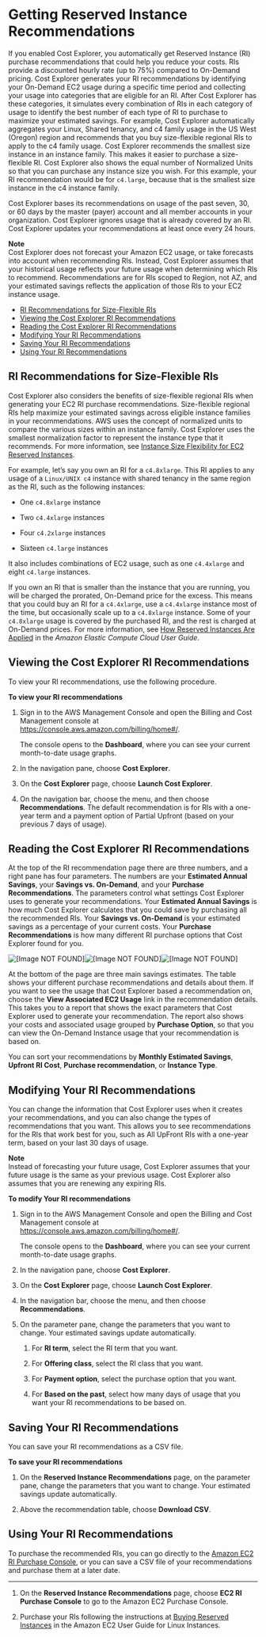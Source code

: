 # Getting Reserved Instance Recommendations<a name="ri-recommendations"></a>

If you enabled Cost Explorer, you automatically get Reserved Instance \(RI\) purchase recommendations that could help you reduce your costs\. RIs provide a discounted hourly rate \(up to 75%\) compared to On\-Demand pricing\. Cost Explorer generates your RI recommendations by identifying your On\-Demand EC2 usage during a specific time period and collecting your usage into categories that are eligible for an RI\. After Cost Explorer has these categories, it simulates every combination of RIs in each category of usage to identify the best number of each type of RI to purchase to maximize your estimated savings\. For example, Cost Explorer automatically aggregates your Linux, Shared tenancy, and c4 family usage in the US West \(Oregon\) region and recommends that you buy size\-flexible regional RIs to apply to the c4 family usage\. Cost Explorer recommends the smallest size instance in an instance family\. This makes it easier to purchase a size\-flexible RI\. Cost Explorer also shows the equal number of Normalized Units so that you can purchase any instance size you wish\. For this example, your RI recommendation would be for `c4.large`, because that is the smallest size instance in the c4 instance family\.

Cost Explorer bases its recommendations on usage of the past seven, 30, or 60 days by the master \(payer\) account and all member accounts in your organization\. Cost Explorer ignores usage that is already covered by an RI\. Cost Explorer updates your recommendations at least once every 24 hours\.

**Note**  
Cost Explorer does not forecast your Amazon EC2 usage, or take forecasts into account when recommending RIs\. Instead, Cost Explorer assumes that your historical usage reflects your future usage when determining which RIs to recommend\. Recommendations are for RIs scoped to Region, not AZ, and your estimated savings reflects the application of those RIs to your EC2 instance usage\.


+ [RI Recommendations for Size\-Flexible RIs](#rex-flex)
+ [Viewing the Cost Explorer RI Recommendations](#viewing-rex)
+ [Reading the Cost Explorer RI Recommendations](#reading-rex)
+ [Modifying Your RI Recommendations](#modifying-rex)
+ [Saving Your RI Recommendations](#saving-rex)
+ [Using Your RI Recommendations](#using-rex)

## RI Recommendations for Size\-Flexible RIs<a name="rex-flex"></a>

Cost Explorer also considers the benefits of size\-flexible regional RIs when generating your EC2 RI purchase recommendations\. Size\-flexible regional RIs help maximize your estimated savings across eligible instance families in your recommendations\. AWS uses the concept of normalized units to compare the various sizes within an instance family\. Cost Explorer uses the smallest normalization factor to represent the instance type that it recommends\. For more information, see [Instance Size Flexibility for EC2 Reserved Instances](https://aws.amazon.com/blogs/aws/new-instance-size-flexibility-for-ec2-reserved-instances)\.

For example, let’s say you own an RI for a `c4.8xlarge`\. This RI applies to any usage of a `Linux/UNIX c4` instance with shared tenancy in the same region as the RI, such as the following instances:

+ One `c4.8xlarge` instance

+ Two `c4.4xlarge` instances

+ Four `c4.2xlarge` instances

+ Sixteen `c4.large` instances

It also includes combinations of EC2 usage, such as one `c4.4xlarge` and eight `c4.large` instances\.

If you own an RI that is smaller than the instance that you are running, you will be charged the prorated, On\-Demand price for the excess\. This means that you could buy an RI for a `c4.4xlarge`, use a `c4.4xlarge` instance most of the time, but occasionally scale up to a `c4.8xlarge` instance\. Some of your `c4.8xlarge` usage is covered by the purchased RI, and the rest is charged at On\-Demand prices\. For more information, see [How Reserved Instances Are Applied](http://docs.aws.amazon.com/AWSEC2/latest/UserGuide/apply_ri.html) in the *Amazon Elastic Compute Cloud User Guide*\.

## Viewing the Cost Explorer RI Recommendations<a name="viewing-rex"></a>

To view your RI recommendations, use the following procedure\. 

**To view your RI recommendations**

1. Sign in to the AWS Management Console and open the Billing and Cost Management console at [https://console\.aws\.amazon\.com/billing/home\#/](https://console.aws.amazon.com/billing/home)\.

   The console opens to the **Dashboard**, where you can see your current month\-to\-date usage graphs\.

1. In the navigation pane, choose **Cost Explorer**\.

1. On the **Cost Explorer** page, choose **Launch Cost Explorer**\.

1. On the navigation bar, choose the menu, and then choose **Recommendations**\. The default recommendation is for RIs with a one\-year term and a payment option of Partial Upfront \(based on your previous 7 days of usage\)\.

## Reading the Cost Explorer RI Recommendations<a name="reading-rex"></a>

At the top of the RI recommendation page there are three numbers, and a right pane has four parameters\. The numbers are your **Estimated Annual Savings**, your **Savings vs\. On\-Demand**, and your **Purchase Recommendations**\. The parameters control what settings Cost Explorer uses to generate your recommendations\. Your **Estimated Annual Savings** is how much Cost Explorer calculates that you could save by purchasing all the recommended RIs\. Your **Savings vs\. On\-Demand** is your estimated savings as a percentage of your current costs\. Your **Purchase Recommendations** is how many different RI purchase options that Cost Explorer found for you\.

![\[Image NOT FOUND\]](http://docs.aws.amazon.com/awsaccountbilling/latest/aboutv2/)![\[Image NOT FOUND\]](http://docs.aws.amazon.com/awsaccountbilling/latest/aboutv2/)![\[Image NOT FOUND\]](http://docs.aws.amazon.com/awsaccountbilling/latest/aboutv2/)

At the bottom of the page are three main savings estimates\. The table shows your different purchase recommendations and details about them\. If you want to see the usage that Cost Explorer based a recommendation on, choose the **View Associated EC2 Usage** link in the recommendation details\. This takes you to a report that shows the exact parameters that Cost Explorer used to generate your recommendation\. The report also shows your costs and associated usage grouped by **Purchase Option**, so that you can view the On\-Demand Instance usage that your recommendation is based on\.

You can sort your recommendations by **Monthly Estimated Savings**, **Upfront RI Cost**, **Purchase recommendation**, or **Instance Type**\.

## Modifying Your RI Recommendations<a name="modifying-rex"></a>

You can change the information that Cost Explorer uses when it creates your recommendations, and you can also change the types of recommendations that you want\. This allows you to see recommendations for the RIs that work best for you, such as All UpFront RIs with a one\-year term, based on your last 30 days of usage\. 

**Note**  
Instead of forecasting your future usage, Cost Explorer assumes that your future usage is the same as your previous usage\. Cost Explorer also assumes that you are renewing any expiring RIs\.

**To modify Your RI recommendations**

1. Sign in to the AWS Management Console and open the Billing and Cost Management console at [https://console\.aws\.amazon\.com/billing/home\#/](https://console.aws.amazon.com/billing/home)\.

   The console opens to the **Dashboard**, where you can see your current month\-to\-date usage graphs\.

1. In the navigation pane, choose **Cost Explorer**\.

1. On the **Cost Explorer** page, choose **Launch Cost Explorer**\.

1. In the navigation bar, choose the menu, and then choose **Recommendations**\.

1. On the parameter pane, change the parameters that you want to change\. Your estimated savings update automatically\.

   1. For **RI term**, select the RI term that you want\.

   1. For **Offering class**, select the RI class that you want\.

   1. For **Payment option**, select the purchase option that you want\.

   1. For **Based on the past**, select how many days of usage that you want your RI recommendations to be based on\.

## Saving Your RI Recommendations<a name="saving-rex"></a>

You can save your RI recommendations as a CSV file\.

**To save your RI recommendations**

1. On the **Reserved Instance Recommendations** page, on the parameter pane, change the parameters that you want to change\. Your estimated savings update automatically\.

1. Above the recommendation table, choose **Download CSV**\.

## Using Your RI Recommendations<a name="using-rex"></a>

To purchase the recommended RIs, you can go directly to the [Amazon EC2 RI Purchase Console](https://console.aws.amazon.com/ec2/v2/home?region=us-east-1#ReservedInstances:sort=reservedInstancesId), or you can save a CSV file of your recommendations and purchase them at a later date\. 

****

1. On the **Reserved Instance Recommendations** page, choose **EC2 RI Purchase Console** to go to the Amazon EC2 Purchase Console\.

1. Purchase your RIs following the instructions at [Buying Reserved Instances](http://docs.aws.amazon.com/AWSEC2/latest/UserGuide/ri-market-concepts-buying.html) in the Amazon EC2 User Guide for Linux Instances\.